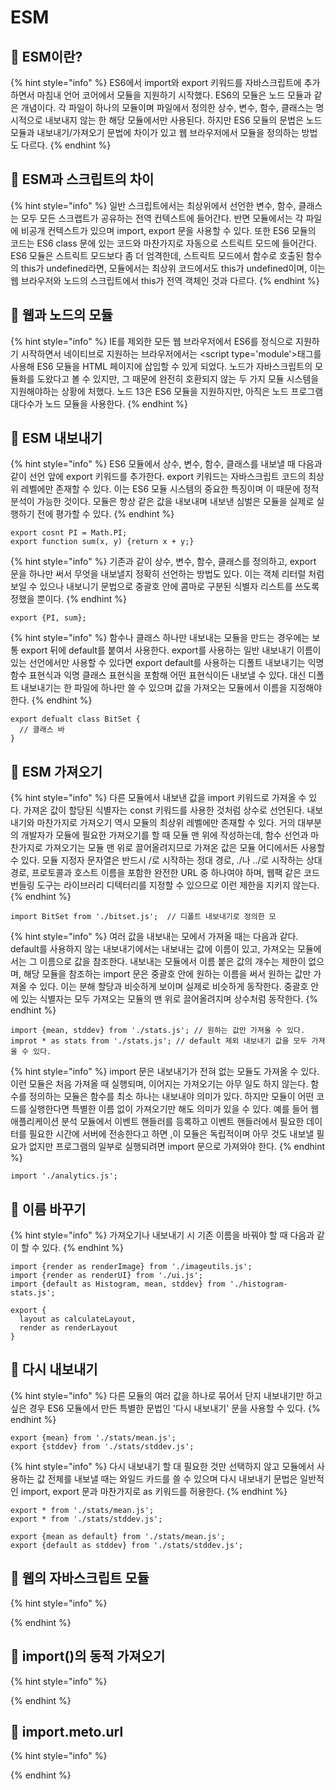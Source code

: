 # ESM

## 🐇 ESM이란?

{% hint style="info" %}
&#x20;ES6에서 import와 export 키워드를 자바스크립트에 추가하면서 마침내 언어 코어에서 모듈을 지원하기 시작했다. ES6의 모듈은 노드 모듈과 같은 개념이다. 각 파일이 하나의 모듈이며 파일에서 정의한 상수, 변수, 함수, 클래스는 명시적으로 내보내지 않는 한 해당 모듈에서만 사용된다. 하지만 ES6 모듈의 문법은 노드 모듈과 내보내기/가져오기 문법에 차이가 있고 웹 브라우저에서 모듈을 정의하는 방법도 다르다.
{% endhint %}

## 🐇 ESM과 스크립트의 차이

{% hint style="info" %}
&#x20;일반 스크립트에서는 최상위에서 선언한 변수, 함수, 클래스는 모두 모든 스크랩트가 공유하는 전역 컨텍스트에 들어간다. 반면 모듈에서는 각 파일에 비공개 컨텍스트가 있으며 import, export 문을 사용할 수 있다. 또한 ES6 모듈의 코드는 ES6 class 문에 있는 코드와 마찬가지로 자동으로 스트릭트 모드에 들어간다. ES6 모듈은 스트릭트 모드보다 좀 더 엄격한데, 스트릭트 모드에서 함수로 호출된 함수의 this가 undefined라면, 모듈에서는 최상위 코드에서도 this가 undefined이며, 이는 웹 브라우저와 노드의 스크립트에서 this가 전역 객체인 것과 다르다.
{% endhint %}

## 🐇 웹과 노드의 모듈

{% hint style="info" %}
IE를 제외한 모든 웹 브라우저에서 ES6를 정식으로 지원하기 시작하면서 네이티브로 지원하는 브라우저에서는 \<script type='module'>태그를 사용해 ES6 모듈을  HTML 페이지에 삽입할 수 있게 되었다. 노드가 자바스크립트의 모듈화를 도왔다고 볼 수 있지만, 그 때문에 완전히 호환되지 않는 두 가지 모듈 시스템을 지원해야하는 상황에 처했다. 노드 13은 ES6 모듈을 지원하지만, 아직은 노드 프로그램 대다수가 노드 모듈을 사용한다.
{% endhint %}

## 🐇 ESM 내보내기

{% hint style="info" %}
&#x20;ES6 모듈에서 상수, 변수, 함수, 클래스를 내보낼 때 다음과 같이 선언 앞에 export 키워드를 추가한다. export 키워드는 자바스크립트 코드의 최상위 레벨에만 존재할 수 있다. 이는 ES6 모듈 시스템의 중요한 특징이며 이 때문에 정적 분석이 가능한 것이다. 모듈은 항상 같은 값을 내보내며 내보낸 심벌은 모듈을 실제로 실행하기 전에 평가할 수 있다.
{% endhint %}

```
export cosnt PI = Math.PI;
export function sum(x, y) {return x + y;}
```

{% hint style="info" %}
기존과 같이 상수, 변수, 함수, 클래스를 정의하고, export 문을 하나만 써서 무엇을 내보낼지 정확히 선언하는 방법도 있다. 이는 객체 리터럴 처럼 보일 수 있으나 내보니기 문법으로 중괄호 안에 콤마로 구분된 식별자 리스트를 쓰도록 정했을 뿐이다.
{% endhint %}

```
export {PI, sum};
```

{% hint style="info" %}
함수나 클래스 하나만 내보내는 모듈을 만드는 경우에는 보통 export 뒤에 default를 붙여서 사용한다. export를 사용하는 일반 내보내기 이름이 있는 선언에서만 사용할 수 있다면 export default를 사용하는 디폴트 내보내기는 익명 함수 표현식과 익명 클래스 표현식을 포함해 어떤 표현식이든 내보낼 수 있다. 대신 디폴트 내보내기는 한 파일에 하나만 쓸 수 있으며 값을 가져오는 모듈에서 이름을 지정해야 한다.
{% endhint %}

```
export defualt class BitSet {
  // 클래스 바
}
```

## 🐇 ESM 가져오기

{% hint style="info" %}
다른 모듈에서 내보낸 값을 import 키워드로 가져올 수 있다. 가져온 값이 할당된 식별자는 const 키워드를 사용한 것처럼 상수로 선언된다. 내보내기와 마찬가지로 가져오기 역시 모듈의 최상위 레벨에만 존재할 수 있다. 거의 대부분의 개발자가 모듈에 필요한 가져오기를 할 때 모듈 맨 위에 작성하는데, 함수 선언과 마찬가지로 가져오기는 모듈 맨 위로 끌어올려지므로 가져온 값은 모듈 어디에서든 사용할 수 있다. 모듈 지정자 문자열은 반드시 /로 시작하는 정대 경로, ./나 ../로 시작하는 상대 경로, 프로토콜과 호스트 이름을 포함한 완전한 URL 중 하나여야 하며, 웹팩 같은 코드 번들링 도구는 라이브러리 디텍터리를 지정할 수 있으므로 이런 제한을 지키지 않는다.
{% endhint %}

```
import BitSet from './bitset.js';  // 디폴트 내보내기로 정의한 모
```

{% hint style="info" %}
&#x20;여러 값을 내보내는 모에서  가져올 때는  다음과 같다. default를 사용하지 않는 내보내기에서는 내보내는 값에 이름이 있고, 가져오는 모듈에서는 그 이름으로 값을 참조한다. 내보내는 모듈에서 이름 붙은 값의 개수는 제한이 없으며, 해당 모듈을 참조하는 import 문은 중괄호 안에 원하는 이름을 써서 원하는 값만 가져올 수 있다. 이는 분해 할당과 비슷하게 보이며 실제로 비슷하게 동작한다. 중괄호 안에 있는 식별자는 모두 가져오는 모듈의 맨 위로 끌어올려지며 상수처럼 동작한다.
{% endhint %}

```
import {mean, stddev} from './stats.js'; // 원하는 값만 가져올 수 있다.
improt * as stats from './stats.js'; // default 제외 내보내기 값을 모두 가져올 수 있다.
```

{% hint style="info" %}
&#x20;import 문은 내보내기가 전혀 없는 모듈도 가져올 수 있다. 이런 모듈은 처음 가져올 때 실행되며, 이어지는 가져오기는 아무 일도 하지 않는다. 함수를 정의하는 모듈은 함수를 최소 하나는 내보내야 의미가 있다. 하지만 모듈이 어떤 코드를 실행한다면 특별한 이름 없이 가져오기만 해도 의미가 있을 수 있다. 예를 들어 웹 애플리케이션 분석 모듈에서 이벤트 핸들러를 등록하고 이벤트 핸들러에서 필요한 데이터를 필요한 시간에 서버에 전송한다고 하면 ,이 모듈은 독립적이며 아무 것도 내보낼 필요가 없지만 프로그램의 일부로 실행되려면  import 문으로 가져와야 한다.
{% endhint %}

```
import './analytics.js';
```

## 🐇 이름 바꾸기

{% hint style="info" %}
&#x20;가져오기나 내보내기 시 기존 이름을 바꿔야 할 때 다음과 같이 할 수 있다.
{% endhint %}

```
import {render as renderImage} from './imageutils.js';
import {render as renderUI} from './ui.js';
import {default as Histogram, mean, stddev} from './histogram-stats.js';
```

```
export {
  layout as calculateLayout,
  render as renderLayout
}
```

## 🐇 다시 내보내기

{% hint style="info" %}
다른 모듈의 여러 값을 하나로 묶어서 단지 내보내기만 하고 싶은 경우 ES6 모듈에서 만든 특별한 문법인 '다시 내보내기' 문을 사용할 수 있다.&#x20;
{% endhint %}

```
export {mean} from './stats/mean.js';
export {stddev} from './stats/stddev.js';
```

{% hint style="info" %}
&#x20;다시 내보내기 할 대 필요한 것만 선택하지 않고 모듈에서 사용하는 값 전체를 내보낼 때는 와일드 카드를 쓸 수 있으며 다시 내보내기 문법은 일반적인 import, export 문과 마찬가지로 as 키워드를 허용한다.
{% endhint %}

```
export * from './stats/mean.js';
export * from './stats/stddev.js';

export {mean as default} from './stats/mean.js';
export {default as stddev} from './stats/stddev.js';
```

## 🐇 웹의 자바스크립트 모듈

{% hint style="info" %}

{% endhint %}



## 🐇 import()의 동적 가져오기

{% hint style="info" %}

{% endhint %}



## 🐇 import.meto.url

{% hint style="info" %}

{% endhint %}


